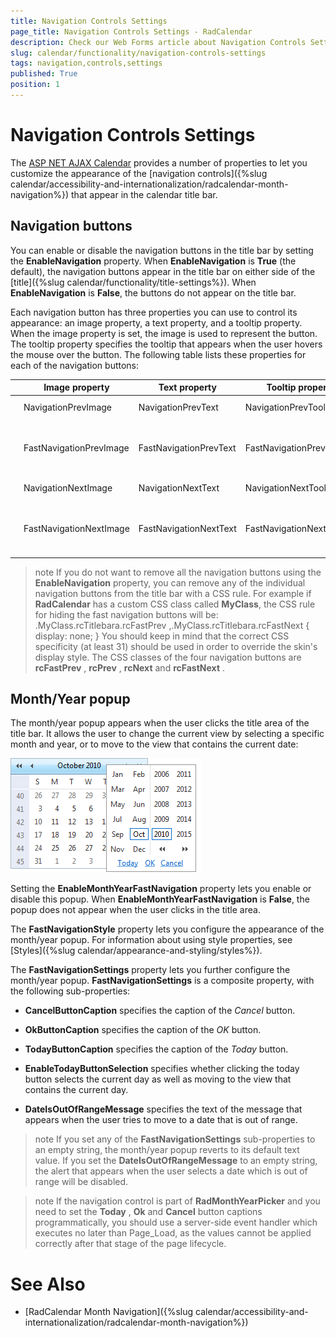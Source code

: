 ```yaml
---
title: Navigation Controls Settings
page_title: Navigation Controls Settings - RadCalendar
description: Check our Web Forms article about Navigation Controls Settings.
slug: calendar/functionality/navigation-controls-settings
tags: navigation,controls,settings
published: True
position: 1
---
```


# Navigation Controls Settings



The [ASP NET AJAX Calendar](https://www.telerik.com/products/aspnet-ajax/calendar.aspx) provides a number of properties to let you customize the appearance of the [navigation controls]({%slug calendar/accessibility-and-internationalization/radcalendar-month-navigation%}) that appear in the calendar title bar.

## Navigation buttons

You can enable or disable the navigation buttons in the title bar by setting the **EnableNavigation** property. When **EnableNavigation** is **True** (the default), the navigation buttons appear in the title bar on either side of the [title]({%slug calendar/functionality/title-settings%}). When **EnableNavigation** is **False**, the buttons do not appear on the title bar.

Each navigation button has three properties you can use to control its appearance: an image property, a text property, and a tooltip property. When the image property is set, the image is used to represent the button. The tooltip property specifies the tooltip that appears when the user hovers the mouse over the button. The following table lists these properties for each of the navigation buttons:


|  | Image property | Text property | Tooltip property | Description |
| ------ | ------ | ------ | ------ | ------ |
|![Previous button](images/Prev.png)|NavigationPrevImage|NavigationPrevText|NavigationPrevToolTip|Move to the previous view.|
|![FastPrev button](images/FastPrev.png)|FastNavigationPrevImage|FastNavigationPrevText|FastNavigationPrevToolTip|Move back the number of views that the **FastNavigationStep** property specifies.|
|![Next button](images/Next.png)|NavigationNextImage|NavigationNextText|NavigationNextToolTip|Move to the next view.|
|![FastNext button](images/FastNext.png)|FastNavigationNextImage|FastNavigationNextText|FastNavigationNextToolTip|Move forward the number of views that the **FastNavigationStep** property specifies.|

>note 
If you do not want to remove all the navigation buttons using the **EnableNavigation** property, you can remove any of the individual navigation buttons from the title bar with a CSS rule. For example if **RadCalendar** has a custom CSS class called **MyClass**, the CSS rule for hiding the fast navigation buttons will be:
>.MyClass.rcTitlebara.rcFastPrev ,.MyClass.rcTitlebara.rcFastNext
>{
>display: none;
>}
You should keep in mind that the correct CSS specificity (at least 31) should be used in order to override the skin's display style. The CSS classes of the four navigation buttons are **rcFastPrev** , **rcPrev** , **rcNext** and **rcFastNext** .
>


## Month/Year popup

The month/year popup appears when the user clicks the title area of the title bar. It allows the user to change the current view by selecting a specific month and year, or to move to the view that contains the current date:

![Overview of RadCalendar structure](images/calendar_overviewstructure_002.png)

Setting the **EnableMonthYearFastNavigation** property lets you enable or disable this popup. When **EnableMonthYearFastNavigation** is **False**, the popup does not appear when the user clicks in the title area.

The **FastNavigationStyle** property lets you configure the appearance of the month/year popup. For information about using style properties, see [Styles]({%slug calendar/appearance-and-styling/styles%}).

The **FastNavigationSettings** property lets you further configure the month/year popup. **FastNavigationSettings** is a composite property, with the following sub-properties:

* **CancelButtonCaption** specifies the caption of the *Cancel* button.

* **OkButtonCaption** specifies the caption of the *OK* button.

* **TodayButtonCaption** specifies the caption of the *Today* button.

* **EnableTodayButtonSelection** specifies whether clicking the today button selects the current day as well as moving to the view that contains the current day.

* **DateIsOutOfRangeMessage** specifies the text of the message that appears when the user tries to move to a date that is out of range.

>note 
If you set any of the **FastNavigationSettings** sub-properties to an empty string, the month/year popup reverts to its default text value. If you set the **DateIsOutOfRangeMessage** to an empty string, the alert that appears when the user selects a date which is out of range will be disabled.
>


>note 
If the navigation control is part of **RadMonthYearPicker** and you need to set the **Today** , **Ok** and **Cancel** button captions programmatically, you should use a server-side event handler which executes no later than Page_Load, as the values cannot be applied correctly after that stage of the page lifecycle.
>


# See Also

 * [RadCalendar Month Navigation]({%slug calendar/accessibility-and-internationalization/radcalendar-month-navigation%})
